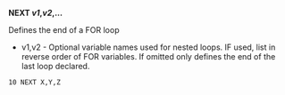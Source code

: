**NEXT *v1*,*v2*,...**

Defines the end of a FOR loop
- v1,v2   - Optional variable names used for nested loops.  IF used, list in
            reverse order of FOR variables.  If omitted only defines the end of the last loop declared.

```ecb2
10 NEXT X,Y,Z
```
